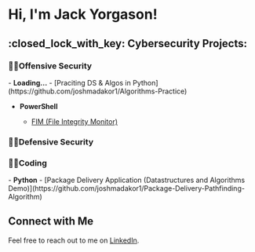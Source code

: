 <h1>Hi, I'm Jack Yorgason! <br/></h1>

<h2>:closed_lock_with_key: Cybersecurity Projects:</h2>

<h3>👨‍💻Offensive Security</h3>
- <b>Loading...</b>
  - [Praciting DS & Algos in Python](https://github.com/joshmadakor1/Algorithms-Practice)

- <b>PowerShell</b>

  - [FIM (File Integrity Monitor)](https://github.com/jycybersec/PowerShell-Integrity-FIM)
<h3>👨‍💻Defensive Security</h3>

<h3>👨‍💻Coding</h3>
- <b>Python</b>
  - [Package Delivery Application (Datastructures and Algorithms Demo)](https://github.com/joshmadakor1/Package-Delivery-Pathfinding-Algorithm)

## Connect with Me
Feel free to reach out to me on [LinkedIn](https://www.linkedin.com/in/jack-yorgason-21940a24a/%29).

